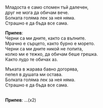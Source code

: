 Младоста е само спомен тъй далечен, <br />
друг не мога да обичам вече. <br />
Болката голяма лек за нея няма. <br />
Страшно е да бъда все сама.

**Припев**:<br />
Черни са ми дните, както са вълните. <br />
Мрачно е сърцето, както бурно е морето. <br />
Черни са ми дните никой не попита, <br />
колко ми е тежко, да обичам беше грешка. <br />
Както лудо те обичах аз.

Мъката в жарава бавно догорява, <br />
пепел в душата ми остава. <br />
Болката голяма лек за нея няма. <br />
Страшно е да бъда все сама. <br /><br />

**Припев**: ...(х2)


